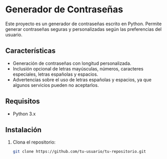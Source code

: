 # Generador de Contraseñas

Este proyecto es un generador de contraseñas escrito en Python. Permite generar contraseñas seguras y personalizadas según las preferencias del usuario.

## Características

- Generación de contraseñas con longitud personalizada.
- Inclusión opcional de letras mayúsculas, números, caracteres especiales, letras españolas y espacios.
- Advertencias sobre el uso de letras españolas y espacios, ya que algunos servicios pueden no aceptarlos.

## Requisitos

- Python 3.x

## Instalación

1. Clona el repositorio:
   ```sh
   git clone https://github.com/tu-usuario/tu-repositorio.git
